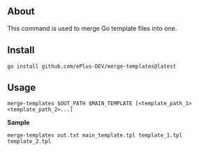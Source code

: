 ## About
This command is used to merge Go template files into one.

## Install
```shell
go install github.com/ePlus-DEV/merge-templates@latest
```

## Usage
```shell
merge-templates $OUT_PATH $MAIN_TEMPLATE [<template_path_1> <template_path_2>...]
```

**Sample**
```shell
merge-templates out.txt main_template.tpl template_1.tpl template_2.tpl
```